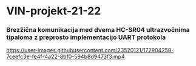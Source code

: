 # VIN-projekt-21-22

### Brezžična komunikacija med dvema HC-SR04 ultrazvočnima tipaloma z preprosto implementacijo UART protokola

https://user-images.githubusercontent.com/23520121/172904258-7ceefc3e-fe4f-4a22-8bf0-594b8d9473f3.mp4

